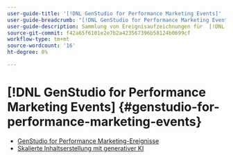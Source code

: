 ```yaml
---
user-guide-title: '[!DNL GenStudio for Performance Marketing Events]'
user-guide-breadcrumb: "[!DNL GenStudio for Performance Marketing Events]"
user-guide-description: Sammlung von Ereignisaufzeichnungen für  [!DNL GenStudio for Performance Marketing Events]
source-git-commit: f42a65f6101e2e7b2a423567396b58124b0699cf
workflow-type: tm+mt
source-wordcount: '16'
ht-degree: 0%

---
```



# [!DNL GenStudio for Performance Marketing Events] {#genstudio-for-performance-marketing-events}

+ [GenStudio for Performance Marketing-Ereignisse](overview.md)
+ [Skalierte Inhaltserstellung mit generativer KI](./adobe-marketing-gen-ai.md)